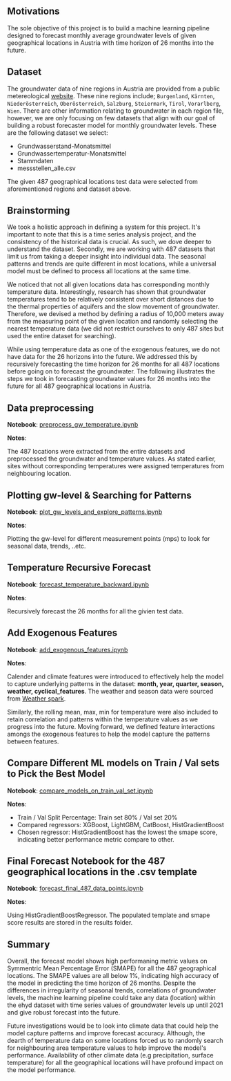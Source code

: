## Motivations

The sole objective of this project is to build a machine learning pipeline designed to forecast monthly average groundwater levels of given geographical locations in Austria with time horizon of 26 months into the future.

## Dataset

The groundwater data of nine regions in Austria are provided from a public metereological [website](https://ehyd.gv.at/#). These nine regions include; `Burgenland`, `Kärnten`, `Niederösterreich`, `Oberösterreich`, `Salzburg`, `Steiermark`, `Tirol`, `Vorarlberg`, `Wien`. There are other information relating to groundwater in each region file, however, we are only focusing on few datasets that align with our goal of building a robust forecaster model for monthly groundwater levels. These are the following dataset we select:

- Grundwasserstand-Monatsmittel
- Grundwassertemperatur-Monatsmittel
- Stammdaten
- messstellen_alle.csv

The given 487 geographical locations test data were selected from aforementioned regions and dataset above.

## Brainstorming

We took a holistic approach in defining a system for this project. It's important to note that this is a time series analysis project, and the consistency of the historical data is crucial. As such, we dove deeper to understand the dataset. Secondly, we are working with 487 datasets that limit us from taking a deeper insight into individual data. The seasonal patterns and trends are quite different in most locations, while a universal model must be defined to process all locations at the same time.

We noticed that not all given locations data has corresponding monthly temperature data. Interestingly, research has shown that groundwater temperatures tend to be relatively consistent over short distances due to the thermal properties of aquifers and the slow movement of groundwater. Therefore, we devised a method by defining a radius of 10,000 meters away from the measuring point of the given location and randomly selecting the nearest temperature data (we did not restrict ourselves to only 487 sites but used the entire dataset for searching).

While using temperature data as one of the exogenous features, we do not have data for the 26 horizons into the future. We addressed this by recursively forecasting the time horizon for 26 months for all 487 locations before going on to forecast the groundwater. The following illustrates the steps we took in forecasting groundwater values for 26 months into the future for all 487 geographical locations in Austria.

## Data preprocessing

**Notebook**: [preprocess_gw_temperature.ipynb](preprocess_gw_temperature.ipynb)

**Notes**:

The 487 locations were extracted from the entire datasets and preprocessed the groundwater and temperature values. As stated earlier, sites without corresponding temperatures were assigned temperatures from neighbouring location.

## Plotting gw-level & Searching for Patterns

**Notebook**: [plot_gw_levels_and_explore_patterns.ipynb](plot_gw_levels_and_explore_patterns.ipynb)

**Notes**:

Plotting the gw-level for different measurement points (mps) to look for seasonal data, trends, ..etc.

## Temperature Recursive Forecast

**Notebook**: [forecast_temperature_backward.ipynb](forecast_temperature_backward.ipynb)

**Notes**:

Recursively forecast the 26 months for all the givien test data.

## Add Exogenous Features

**Notebook**: [add_exogenous_features.ipynb](add_exogenous_features.ipynb)

**Notes**:

Calender and climate features were introduced to effectively help the model to capture underlying patterns in the dataset: **month, year, quarter, season, weather, cyclical_features**. The weather and season data were sourced from [Weather spark](https://weatherspark.com/y/75391/Average-Weather-in-Salzburg-Austria-Year-Round).

Similarly, the rolling mean, max, min for temperature were also included to retain correlation and patterns within the temperature values as we progress into the future. Moving forward, we defined feature interactions amongs the exogenous features to help the model capture the patterns between features.

## Compare Different ML models on Train / Val sets to Pick the Best Model

**Notebook**: [compare_models_on_train_val_set.ipynb](compare_models_on_train_val_set.ipynb)

**Notes**:

- Train / Val Split Percentage: Train set 80% / Val set 20%
- Compared regressors: XGBoost, LightGBM, CatBoost, HistGradientBoost
- Chosen regressor: HistGradientBoost has the lowest the smape score, indicating better performance metric compare to other.

## Final Forecast Notebook for the 487 geographical locations in the .csv template

**Notebook**: [forecast_final_487_data_points.ipynb](forecast_final_487_data_points.ipynb)

**Notes**:

Using HistGradientBoostRegressor. The populated template and smape score results are stored in the results folder.

## Summary

Overall, the forecast model shows high performaning metric values on Symmentric Mean Percentage Error (SMAPE) for all the 487 geographical locations. The SMAPE values are all below 1%, indicating high accuracy of the model in predicting the time horizon of 26 months. Despite the differences in irregularity of seasonal trends, correlations of groundwater levels, the machine learning pipeline could take any data (location) within the ehyd dataset with time series values of groundwater levels up until 2021 and give robust forecast into the future.

Future investigations would be to look into climate data that could help the model capture patterns and improve forecast accuracy. Although, the dearth of temperature data on some locations forced us to randomly search for neighbouring area temperature values to help improve the model's performance. Availability of other climate data (e.g precipitation, surface temperature) for all the geographical locations will have profound impact on the model performance.
